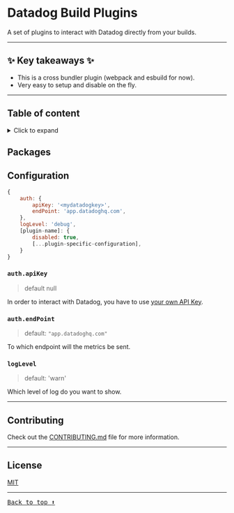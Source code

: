 # Datadog Build Plugins <!-- omit in toc -->

A set of plugins to interact with Datadog directly from your builds.

---

## ✨ Key takeaways ✨ <!-- omit in toc -->

-   This is a cross bundler plugin (webpack and esbuild for now).
-   Very easy to setup and disable on the fly.

---

## Table of content <!-- omit in toc -->

<details>
<summary>Click to expand</summary>

- [Packages](#packages)
- [Configuration](#configuration)
  - [`auth.apiKey`](#authapikey)
  - [`auth.endPoint`](#authendpoint)
  - [`logLevel`](#loglevel)
- [Contributing](#contributing)
- [License](#license)

</details>

## Packages

<!-- #list-of-packages -->

## Configuration

```javascript
{
    auth: {
        apiKey: '<mydatadogkey>',
        endPoint: 'app.datadoghq.com',
    },
    logLevel: 'debug',
    [plugin-name]: {
        disabled: true,
        [...plugin-specific-configuration],
    }
}
```

### `auth.apiKey`

> default null

In order to interact with Datadog, you have to use [your own API Key](https://app.datadoghq.com/account/settings#api).

### `auth.endPoint`

> default: `"app.datadoghq.com"`

To which endpoint will the metrics be sent.

### `logLevel`

> default: 'warn'

Which level of log do you want to show.

---

## Contributing

Check out the [CONTRIBUTING.md](CONTRIBUTING.md) file for more information.

---

## License

[MIT](LICENSE)

---

<kbd>[Back to top :arrow_up:](#top)</kbd>
